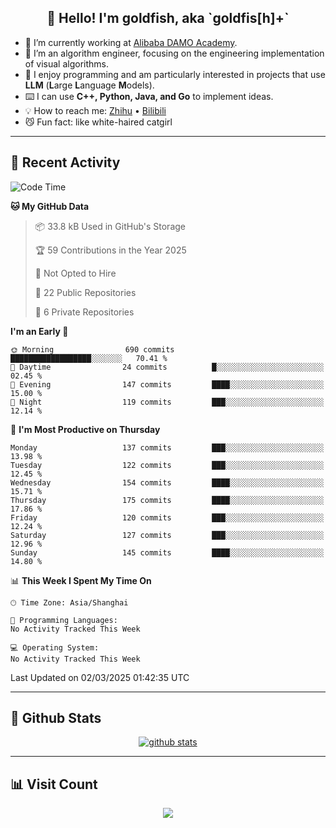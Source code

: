 
<h2 align="center">👋 Hello! I'm goldfish, aka `goldfis[h]+`</h2>

- 📍 I’m currently working at [Alibaba DAMO Academy](https://damo.alibaba.com/).  
- 🌱 I’m an algorithm engineer, focusing on the engineering implementation of visual algorithms.  
- 💬 I enjoy programming and am particularly interested in projects that use **LLM** (**L**arge **L**anguage **M**odels).   
- ⌨️ I can use **C++, Python, Java, and Go** to implement ideas.  
- 💡 How to reach me: [Zhihu](https://www.zhihu.com/people/goldfishh) • [Bilibili](https://space.bilibili.com/11349246)  
- 😼 Fun fact: like white-haired catgirl  

-------

## 🔧 Recent Activity

<!--START_SECTION:waka-->
![Code Time](http://img.shields.io/badge/Code%20Time-94%20hrs%2013%20mins-blue)

**🐱 My GitHub Data** 

> 📦 33.8 kB Used in GitHub's Storage 
 > 
> 🏆 59 Contributions in the Year 2025
 > 
> 🚫 Not Opted to Hire
 > 
> 📜 22 Public Repositories 
 > 
> 🔑 6 Private Repositories 
 > 
**I'm an Early 🐤** 

```text
🌞 Morning                690 commits         ██████████████████░░░░░░░   70.41 % 
🌆 Daytime                24 commits          █░░░░░░░░░░░░░░░░░░░░░░░░   02.45 % 
🌃 Evening                147 commits         ████░░░░░░░░░░░░░░░░░░░░░   15.00 % 
🌙 Night                  119 commits         ███░░░░░░░░░░░░░░░░░░░░░░   12.14 % 
```
📅 **I'm Most Productive on Thursday** 

```text
Monday                   137 commits         ███░░░░░░░░░░░░░░░░░░░░░░   13.98 % 
Tuesday                  122 commits         ███░░░░░░░░░░░░░░░░░░░░░░   12.45 % 
Wednesday                154 commits         ████░░░░░░░░░░░░░░░░░░░░░   15.71 % 
Thursday                 175 commits         ████░░░░░░░░░░░░░░░░░░░░░   17.86 % 
Friday                   120 commits         ███░░░░░░░░░░░░░░░░░░░░░░   12.24 % 
Saturday                 127 commits         ███░░░░░░░░░░░░░░░░░░░░░░   12.96 % 
Sunday                   145 commits         ████░░░░░░░░░░░░░░░░░░░░░   14.80 % 
```


📊 **This Week I Spent My Time On** 

```text
🕑︎ Time Zone: Asia/Shanghai

💬 Programming Languages: 
No Activity Tracked This Week

💻 Operating System: 
No Activity Tracked This Week
```


 Last Updated on 02/03/2025 01:42:35 UTC
<!--END_SECTION:waka-->

-------

## 📆 Github Stats

<p align="center">
    <a href="https://github.com/anuraghazra/github-readme-stats">
      <img src="https://github-readme-stats.vercel.app/api?username=goldfishh&show_icons=true&theme=dracula" alt="github stats" />
    </a>
</p>

-------

## 📊 Visit Count

<p align="center">
  <a href="https://count.getloli.com/"><img src="https://count.getloli.com/get/@:goldfishh?theme=rule34"></a>
</p>
